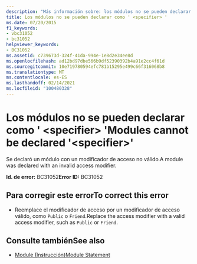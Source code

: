 ```yaml
---
description: "Más información sobre: los módulos no se pueden declarar como ' <specifier> '"
title: Los módulos no se pueden declarar como ' <specifier> '
ms.date: 07/20/2015
f1_keywords:
- vbc31052
- bc31052
helpviewer_keywords:
- BC31052
ms.assetid: c739673d-324f-41da-994e-1e8d2e34ee8d
ms.openlocfilehash: ad12bd97dbe566b9df52390392b4a91e2cc4f61d
ms.sourcegitcommit: 10e719780594efc781b15295e499c66f316068b8
ms.translationtype: MT
ms.contentlocale: es-ES
ms.lasthandoff: 02/14/2021
ms.locfileid: "100480328"
---
```

# <a name="modules-cannot-be-declared-specifier"></a><span data-ttu-id="49f66-103">Los módulos no se pueden declarar como ' \<specifier> '</span><span class="sxs-lookup"><span data-stu-id="49f66-103">Modules cannot be declared '\<specifier>'</span></span>

<span data-ttu-id="49f66-104">Se declaró un módulo con un modificador de acceso no válido.</span><span class="sxs-lookup"><span data-stu-id="49f66-104">A module was declared with an invalid access modifier.</span></span>  
  
 <span data-ttu-id="49f66-105">**Id. de error:** BC31052</span><span class="sxs-lookup"><span data-stu-id="49f66-105">**Error ID:** BC31052</span></span>  
  
## <a name="to-correct-this-error"></a><span data-ttu-id="49f66-106">Para corregir este error</span><span class="sxs-lookup"><span data-stu-id="49f66-106">To correct this error</span></span>  
  
- <span data-ttu-id="49f66-107">Reemplace el modificador de acceso por un modificador de acceso válido, como `Public` o `Friend`.</span><span class="sxs-lookup"><span data-stu-id="49f66-107">Replace the access modifier with a valid access modifier, such as `Public` or `Friend`.</span></span>  
  
## <a name="see-also"></a><span data-ttu-id="49f66-108">Consulte también</span><span class="sxs-lookup"><span data-stu-id="49f66-108">See also</span></span>

- [<span data-ttu-id="49f66-109">Module (Instrucción)</span><span class="sxs-lookup"><span data-stu-id="49f66-109">Module Statement</span></span>](../language-reference/statements/module-statement.md)
